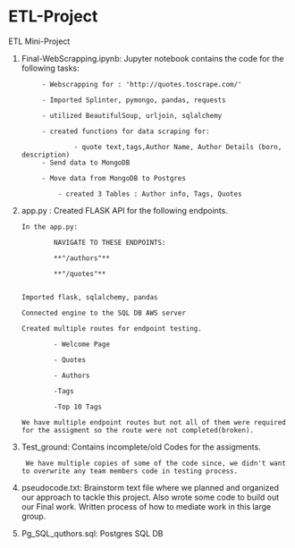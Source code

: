 # ETL-Project
ETL Mini-Project

1. Final-WebScrapping.ipynb: 
        Jupyter notebook contains the code for the following tasks:

            - Webscrapping for : 'http://quotes.toscrape.com/'

            - Imported Splinter, pymongo, pandas, requests

            - utilized BeautifulSoup, urljoin, sqlalchemy

            - created functions for data scraping for:
        
                    - quote text,tags,Author Name, Author Details (born, description)        
            - Send data to MongoDB 

            - Move data from MongoDB to Postgres

                - created 3 Tables : Author info, Tags, Quotes


2.  app.py : Created FLASK API for the following endpoints.

        In the app.py:

                NAVIGATE TO THESE ENDPOINTS:

                **"/authors"**

                **"/quotes"**


        Imported flask, sqlalchemy, pandas

        Connected engine to the SQL DB AWS server

        Created multiple routes for endpoint testing.
                
                - Welcome Page
                
                - Quotes

                - Authors

                -Tags

                -Top 10 Tags

        We have multiple endpoint routes but not all of them were required for the assigment so the route were not completed(broken). 
                
3. Test_ground: 
        Contains incomplete/old Codes for the assigments. 

        We have multiple copies of some of the code since, we didn't want to overwrite any team members code in testing process. 

4. pseudocode.txt:
        Brainstorm text file where we planned and organized our approach to tackle this project. Also wrote some code to build out our Final work. Written process of how to mediate work in this large group. 

5. Pg_SQL_quthors.sql:
        Postgres SQL DB 

